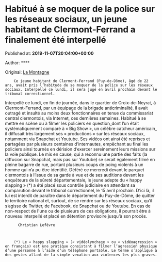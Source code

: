 
# Habitué à se moquer de la police sur les réseaux sociaux, un jeune habitant de Clermont-Ferrand a finalement été interpellé

Published at: **2019-11-07T20:04:00+00:00**

Author: ****

Original: [La Montagne](https://www.lamontagne.fr/clermont-ferrand-63000/actualites/habitue-a-se-moquer-de-la-police-sur-les-reseaux-sociaux-un-jeune-habitant-de-clermont-ferrand-a-finalement-ete-interpelle_13679916/)


        Ce jeune habitant de Clermont-Ferrand (Puy-de-Dôme), âgé de 22 ans, avait pris l’habitude de se moquer de la police sur les réseaux sociaux. Interpellé ce lundi, il sera jugé en avril prochain devant le tribunal correctionnel.
      
Interpellé ce lundi, en fin de journée, dans le quartier de Croix-de-Neyrat, à Clermont-Ferrand, par un équipage de la brigade anticriminalité, il avait outragé et insulté au moins deux fonctionnaires en tenue du commissariat central clermontois, via Internet, ces dernières semaines.
Habitué à se mettre en scène ou à filmer les policiers en question_dont l’un était systématiquement comparé à « Big Show », un célèbre catcheur américain_ il diffusait très largement ses « productions » sur les réseaux sociaux, notamment via Snapchat et Youtube.
Ses vidéos ont ainsi été reprises et partagées par plusieurs centaines d’internautes, empêchant au final les policiers ainsi tournés en dérision d’exercer sereinement leurs missions sur la voie publique.
Le mis en cause, qui a reconnu une partie des faits (la diffusion sur Snapchat, mais pas sur Youtube) se serait également filmé en pleine bagarre de rue, portant plusieurs coups de poing violents à un homme qui n’a pu être identifié.
Déféré ce mercredi devant le parquet clermontois à l’issue de sa garde à vue et de ses auditions devant les enquêteurs de la sûreté départementale, le jeune adepte du « happy slapping » (*) a été placé sous contrôle judiciaire en attendant sa comparution devant le tribunal correctionnel, le 15 avril prochain.
D’ici là, il lui est interdit de paraître dans le département du Puy-de-Dôme, de quitter le territoire national et, surtout, de se rendre sur les réseaux sociaux, qu’il s’agisse de Twitter, de Facebook, de Snapchat ou de Youtube. En cas de non-respect de l'une ou de plusieurs de ces obligations, il pourrait être à nouveau interpellé et placé en détention provisoire jusqu'à son procès.

        
          Christian Lefèvre
        
      

        (*) Le « happy slapping » (« vidéolynchage » ou « vidéoagression » en français) est une pratique consistant à filmer l’agression physique d’une personne à l’aide d’un téléphone portable. Le terme s’applique à des gestes allant de la simple vexation aux violences les plus graves.
      
